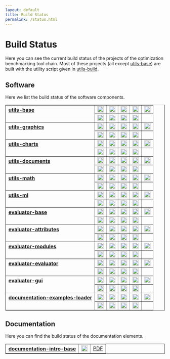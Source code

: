 ```yaml
---
layout: default
title: Build Status
permalink: /status.html
---
```


# Build Status

Here you can see the current build status of the projects of the optimization benchmarking tool chain. Most of these projects (all except <a href="https://github.com/optimizationBenchmarking/utils-base">utils-base</a>) are built with the utility script given in <a href="https://github.com/optimizationBenchmarking/utils-build">utils-build</a>.

## Software

Here we list the build status of the software components. 

<table border="1">
<tr><th style="text-align:left;vertical-align:top" rowspan="2"><a href="https://github.com/optimizationBenchmarking/utils-base">utils-base</a></th>
<td><a href="https://travis-ci.org/optimizationBenchmarking/utils-base/"><img alt="Travis CI Build Status" src="https://img.shields.io/travis/optimizationBenchmarking/utils-base/master.svg" height="20"/></a></td>
<td><a href="https://codeship.com/projects/131027e0-8ab8-0133-0904-7246c649b408/status?branch=master"><img alt="Codeship Build Status" src="https://img.shields.io/codeship/131027e0-8ab8-0133-0904-7246c649b408.svg" height="20"/></a></td>
<td><a href="https://circleci.com/gh/optimizationBenchmarking/utils-base"><img alt="CircleCI Build Status" src="https://img.shields.io/circleci/project/optimizationBenchmarking/utils-base.svg" height="20"/></a></td>
<td><a href="https://semaphoreci.com/thomasweise/utils-base"><img alt="Semaphore Build Status" src="https://semaphoreci.com/api/v1/projects/307f0e82-6765-4e5c-80c6-3566c2086110/642552/shields_badge.svg" height="20"/></a></td>
<td><a href="https://snap-ci.com/optimizationBenchmarking/utils-base/branch/master"><img alt="Snap CI Build Status" src="https://img.shields.io/snap-ci/optimizationBenchmarking/utils-base/master.svg" height="20"/></a></td>
</tr><tr>
<td><a href="https://app.wercker.com/#applications/567a005a13c2df2b623ee96c"><img alt="Wercker Build Status" src="https://img.shields.io/wercker/ci/567a005a13c2df2b623ee96c.svg" height="20"/></a></td>
<td><a href="https://app.shippable.com/projects/567a0f771895ca447466cf07"><img alt="Shippable Build Status" src="https://img.shields.io/shippable/567a0f771895ca447466cf07.svg" height="20"/></a></td>
<td><a href="https://ci.appveyor.com/project/thomasWeise/utils-base"><img alt="AppVeyor Build Status" src="https://img.shields.io/appveyor/ci/thomasWeise/utils-base.svg" height="20"/></a></td>
<td><a href="https://drone.io/github.com/optimizationBenchmarking/utils-base/latest"><img alt="Drone IO Build Status" src="https://drone.io/github.com/optimizationBenchmarking/utils-base/status.png" height="20"/></a></td>
<td /></tr>

<tr><th style="text-align:left;vertical-align:top" rowspan="2"><a href="https://github.com/optimizationBenchmarking/utils-graphics">utils-graphics</a></th>
<td><a href="https://travis-ci.org/optimizationBenchmarking/utils-graphics/"><img alt="Travis CI Build Status" src="https://img.shields.io/travis/optimizationBenchmarking/utils-graphics/master.svg" height="20"/></a></td>
<td><a href="https://codeship.com/projects/064e4220-8d10-0133-53ec-561902d161f6/status?branch=master"><img alt="Codeship Build Status" src="https://img.shields.io/codeship/064e4220-8d10-0133-53ec-561902d161f6.svg" height="20"/></a></td>
<td><a href="https://circleci.com/gh/optimizationBenchmarking/utils-graphics"><img alt="CircleCI Build Status" src="https://img.shields.io/circleci/project/optimizationBenchmarking/utils-graphics.svg" height="20"/></a></td>
<td><a href="https://semaphoreci.com/thomasweise/utils-graphics"><img alt="Semaphore Build Status" src="https://semaphoreci.com/api/v1/projects/37055847-7790-4676-ab34-e0dc475c4494/645165/shields_badge.svg" height="20"/></a></td>
<td><a href="https://snap-ci.com/optimizationBenchmarking/utils-graphics/branch/master"><img alt="Snap CI Build Status" src="https://img.shields.io/snap-ci/optimizationBenchmarking/utils-graphics/master.svg" height="20"/></a></td>
</tr><tr>
<td><a href="https://app.wercker.com/#applications/567cdedf1e29124443101992"><img alt="Wercker Build Status" src="https://img.shields.io/wercker/ci/567cdedf1e29124443101992.svg" height="20"/></a></td>
<td><a href="https://app.shippable.com/projects/567cde0f1895ca447466ea67"><img alt="Shippable Build Status" src="https://img.shields.io/shippable/567cde0f1895ca447466ea67.svg" height="20"/></a></td>
<td><a href="https://ci.appveyor.com/project/thomasWeise/utils-graphics"><img alt="AppVeyor Build Status" src="https://img.shields.io/appveyor/ci/thomasWeise/utils-graphics.svg" height="20"/></a></td>
<td><a href="https://drone.io/github.com/optimizationBenchmarking/utils-graphics/latest"><img alt="Drone IO Build Status" src="https://drone.io/github.com/optimizationBenchmarking/utils-graphics/status.png" height="20"/></a></td>
<td /></tr>

<tr><th style="text-align:left;vertical-align:top" rowspan="2"><a href="https://github.com/optimizationBenchmarking/utils-charts">utils-charts</a></th>
<td><a href="https://travis-ci.org/optimizationBenchmarking/utils-charts/"><img alt="Travis CI Build Status" src="https://img.shields.io/travis/optimizationBenchmarking/utils-charts/master.svg" height="20"/></a></td>
<td><a href="https://codeship.com/projects/98b6ed40-9313-0133-eeff-62bc10e087c9/status?branch=master"><img alt="Codeship Build Status" src="https://img.shields.io/codeship/98b6ed40-9313-0133-eeff-62bc10e087c9.svg" height="20"/></a></td>
<td><a href="https://circleci.com/gh/optimizationBenchmarking/utils-charts"><img alt="CircleCI Build Status" src="https://img.shields.io/circleci/project/optimizationBenchmarking/utils-charts.svg" height="20"/></a></td>
<td><a href="https://semaphoreci.com/thomasweise/utils-charts"><img alt="Semaphore Build Status" src="https://semaphoreci.com/api/v1/projects/1a49b053-325a-4bdf-a593-b7cb2a5537b7/648380/shields_badge.svg" height="20"/></a></td>
<td><a href="https://snap-ci.com/optimizationBenchmarking/utils-charts/branch/master"><img alt="Snap CI Build Status" src="https://img.shields.io/snap-ci/optimizationBenchmarking/utils-charts/master.svg" height="20"/></a></td>
</tr><tr>
<td><a href="https://app.wercker.com/#applications/568717b5b1b23faa66047e43"><img alt="Wercker Build Status" src="https://img.shields.io/wercker/ci/568717b5b1b23faa66047e43.svg" height="20"/></a></td>
<td><a href="https://app.shippable.com/projects/568717d61895ca44746737b4"><img alt="Shippable Build Status" src="https://img.shields.io/shippable/568717d61895ca44746737b4.svg" height="20"/></a></td>
<td><a href="https://ci.appveyor.com/project/thomasWeise/utils-charts"><img alt="AppVeyor Build Status" src="https://img.shields.io/appveyor/ci/thomasWeise/utils-charts.svg" height="20"/></a></td>
<td><a href="https://drone.io/github.com/optimizationBenchmarking/utils-charts/latest"><img alt="Drone IO Build Status" src="https://drone.io/github.com/optimizationBenchmarking/utils-charts/status.png" height="20"/></a></td>
<td /></tr>

<tr><th style="text-align:left;vertical-align:top" rowspan="2"><a href="https://github.com/optimizationBenchmarking/utils-documents">utils-documents</a></th>
<td><a href="https://travis-ci.org/optimizationBenchmarking/utils-documents/"><img alt="Travis CI Build Status" src="https://img.shields.io/travis/optimizationBenchmarking/utils-documents/master.svg" height="20"/></a></td>
<td><a href="https://codeship.com/projects/4b486410-94e7-0133-7934-569edec715f0/status?branch=master"><img alt="Codeship Build Status" src="https://img.shields.io/codeship/4b486410-94e7-0133-7934-569edec715f0.svg" height="20"/></a></td>
<td><a href="https://circleci.com/gh/optimizationBenchmarking/utils-documents"><img alt="CircleCI Build Status" src="https://img.shields.io/circleci/project/optimizationBenchmarking/utils-documents.svg" height="20"/></a></td>
<td><a href="https://semaphoreci.com/thomasweise/utils-documents"><img alt="Semaphore Build Status" src="https://semaphoreci.com/api/v1/projects/f51172fa-8634-4066-93f5-1e234fb83e6a/648744/shields_badge.svg" height="20"/></a></td>
<td><a href="https://snap-ci.com/optimizationBenchmarking/utils-documents/branch/master"><img alt="Snap CI Build Status" src="https://img.shields.io/snap-ci/optimizationBenchmarking/utils-documents/master.svg" height="20"/></a></td>
</tr><tr>
<td><a href="https://app.wercker.com/#applications/568a2829b1b23faa660a4cba"><img alt="Wercker Build Status" src="https://img.shields.io/wercker/ci/568a2829b1b23faa660a4cba.svg" height="20"/></a></td>
<td><a href="https://app.shippable.com/projects/568b67c31895ca4474675798"><img alt="Shippable Build Status" src="https://img.shields.io/shippable/568b67c31895ca4474675798.svg" height="20"/></a></td>
<td><a href="https://ci.appveyor.com/project/thomasWeise/utils-documents"><img alt="AppVeyor Build Status" src="https://img.shields.io/appveyor/ci/thomasWeise/utils-documents.svg" height="20"/></a></td>
<td><a href="https://drone.io/github.com/optimizationBenchmarking/utils-documents/latest"><img alt="Drone IO Build Status" src="https://drone.io/github.com/optimizationBenchmarking/utils-documents/status.png" height="20"/></a></td>
<td /></tr>

<tr><th style="text-align:left;vertical-align:top" rowspan="2"><a href="https://github.com/optimizationBenchmarking/utils-math">utils-math</a></td>
<td><a href="https://travis-ci.org/optimizationBenchmarking/utils-math/"><img alt="Travis CI Build Status" src="https://img.shields.io/travis/optimizationBenchmarking/utils-math/master.svg" height="20"/></a></td>
<td><a href="https://codeship.com/projects/df6a04d0-95cd-0133-0724-520d149e6bdf/status?branch=master"><img alt="Codeship Build Status" src="https://img.shields.io/codeship/df6a04d0-95cd-0133-0724-520d149e6bdf.svg" height="20"/></a></td>
<td><a href="https://circleci.com/gh/optimizationBenchmarking/utils-math"><img alt="CircleCI Build Status" src="https://img.shields.io/circleci/project/optimizationBenchmarking/utils-math.svg" height="20"/></a></td>
<td><a href="https://semaphoreci.com/thomasweise/utils-math"><img alt="Semaphore Build Status" src="https://semaphoreci.com/api/v1/projects/b860f536-2594-42ac-8a60-fc60e59eb7a1/650254/shields_badge.svg" height="20"/></a></td>
<td><a href="https://snap-ci.com/optimizationBenchmarking/utils-math/branch/master"><img alt="Snap CI Build Status" src="https://img.shields.io/snap-ci/optimizationBenchmarking/utils-math/master.svg" height="20"/></a></td>
</tr><tr>
<td><a href="https://app.wercker.com/#applications/568ba550b1b23faa66185263"><img alt="Wercker Build Status" src="https://img.shields.io/wercker/ci/568ba550b1b23faa66185263.svg" height="20"/></a></td>
<td><a href="https://app.shippable.com/projects/568ba7061895ca4474675a6b"><img alt="Shippable Build Status" src="https://img.shields.io/shippable/568ba7061895ca4474675a6b.svg" height="20"/></a></td>
<td><a href="https://ci.appveyor.com/project/thomasWeise/utils-math"><img alt="AppVeyor Build Status" src="https://img.shields.io/appveyor/ci/thomasWeise/utils-math.svg" height="20"/></a></td>
<td><a href="https://drone.io/github.com/optimizationBenchmarking/utils-math/latest"><img alt="Drone IO Build Status" src="https://drone.io/github.com/optimizationBenchmarking/utils-math/status.png" height="20"/></a></td>
<td /></tr>

<tr><th style="text-align:left;vertical-align:top" rowspan="2"><a href="https://github.com/optimizationBenchmarking/utils-ml">utils-ml</a></th>
<td><a href="https://travis-ci.org/optimizationBenchmarking/utils-ml/"><img alt="Travis CI Build Status" src="https://img.shields.io/travis/optimizationBenchmarking/utils-ml/master.svg" height="20"/></a></td>
<td><a href="https://codeship.com/projects/0bf84bc0-972f-0133-eaba-0ac91e08390f/status?branch=master"><img alt="Codeship Build Status" src="https://img.shields.io/codeship/0bf84bc0-972f-0133-eaba-0ac91e08390f.svg" height="20"/></a></td>
<td><a href="https://circleci.com/gh/optimizationBenchmarking/utils-ml"><img alt="CircleCI Build Status" src="https://img.shields.io/circleci/project/optimizationBenchmarking/utils-ml.svg" height="20"/></a></td>
<td><a href="https://semaphoreci.com/thomasweise/utils-ml"><img alt="Semaphore Build Status" src="https://semaphoreci.com/api/v1/projects/38804fc9-fbc9-4d14-bfec-da9455b34563/652888/shields_badge.svg" height="20"/></a></td>
<td><a href="https://snap-ci.com/optimizationBenchmarking/utils-ml/branch/master"><img alt="Snap CI Build Status" src="https://img.shields.io/snap-ci/optimizationBenchmarking/utils-ml/master.svg" height="20"/></a></td>
</tr><tr>
<td><a href="https://app.wercker.com/#applications/568dfc8a41034d154e0a2486"><img alt="Wercker Build Status" src="https://img.shields.io/wercker/ci/568dfc8a41034d154e0a2486.svg" height="20"/></a></td>
<td><a href="https://app.shippable.com/projects/568df9991895ca447467b857"><img alt="Shippable Build Status" src="https://img.shields.io/shippable/568df9991895ca447467b857.svg" height="20"/></a></td>
<td><a href="https://ci.appveyor.com/project/thomasWeise/utils-ml"><img alt="AppVeyor Build Status" src="https://img.shields.io/appveyor/ci/thomasWeise/utils-ml.svg" height="20"/></a></td>
<td><a href="https://drone.io/github.com/optimizationBenchmarking/utils-ml/latest"><img alt="Drone IO Build Status" src="https://drone.io/github.com/optimizationBenchmarking/utils-ml/status.png" height="20"/></a></td>
<td /></tr>

<tr><th style="text-align:left;vertical-align:top" rowspan="2"><a href="https://github.com/optimizationBenchmarking/evaluator-base">evaluator-base</a></th>
<td><a href="https://travis-ci.org/optimizationBenchmarking/evaluator-base/"><img alt="Travis CI Build Status" src="https://img.shields.io/travis/optimizationBenchmarking/evaluator-base/master.svg" height="20"/></a></td>
<td><a href="https://codeship.com/projects/37001140-9d37-0133-8178-0231463e1316/status?branch=master"><img alt="Codeship Build Status" src="https://img.shields.io/codeship/37001140-9d37-0133-8178-0231463e1316.svg" height="20"/></a></td>
<td><a href="https://circleci.com/gh/optimizationBenchmarking/evaluator-base"><img alt="CircleCI Build Status" src="https://img.shields.io/circleci/project/optimizationBenchmarking/evaluator-base.svg" height="20"/></a></td>
<td><a href="https://semaphoreci.com/thomasweise/evaluator-base"><img alt="Semaphore Build Status" src="https://semaphoreci.com/api/v1/projects/aae7f9de-64e1-4cb6-a9da-2afb583853ec/661870/shields_badge.svg" height="20"/></a></td>
<td><a href="https://snap-ci.com/optimizationBenchmarking/evaluator-base/branch/master"><img alt="Snap CI Build Status" src="https://img.shields.io/snap-ci/optimizationBenchmarking/evaluator-base/master.svg" height="20"/></a></td>
</tr><tr>
<td><a href="https://app.wercker.com/#applications/56981ef655813dda3b07c3fb"><img alt="Wercker Build Status" src="https://img.shields.io/wercker/ci/56981ef655813dda3b07c3fb.svg" height="20"/></a></td>
<td><a href="https://app.shippable.com/projects/56981e821895ca4474685412"><img alt="Shippable Build Status" src="https://img.shields.io/shippable/56981e821895ca4474685412.svg" height="20"/></a></td>
<td><a href="https://ci.appveyor.com/project/thomasWeise/evaluator-base"><img alt="AppVeyor Build Status" src="https://img.shields.io/appveyor/ci/thomasWeise/evaluator-base.svg" height="20"/></a></td>
<td><a href="https://drone.io/github.com/optimizationBenchmarking/evaluator-base/latest"><img alt="Drone IO Build Status" src="https://drone.io/github.com/optimizationBenchmarking/evaluator-base/status.png" height="20"/></a></td>
<td /></tr>


<tr><th style="text-align:left;vertical-align:top" rowspan="2"><a href="https://github.com/optimizationBenchmarking/evaluator-attributes">evaluator-attributes</a></th>
<td><a href="https://travis-ci.org/optimizationBenchmarking/evaluator-attributes/"><img alt="Travis CI Build Status" src="https://img.shields.io/travis/optimizationBenchmarking/evaluator-attributes/master.svg" height="20"/></a></td>
<td><a href="https://codeship.com/projects/d2cb5d80-9dff-0133-5815-1a74f7994c2d/status?branch=master"><img alt="Codeship Build Status" src="https://img.shields.io/codeship/d2cb5d80-9dff-0133-5815-1a74f7994c2d.svg" height="20"/></a></td>
<td><a href="https://circleci.com/gh/optimizationBenchmarking/evaluator-attributes"><img alt="CircleCI Build Status" src="https://img.shields.io/circleci/project/optimizationBenchmarking/evaluator-attributes.svg" height="20"/></a></td>
<td><a href="https://semaphoreci.com/thomasweise/evaluator-attributes"><img alt="Semaphore Build Status" src="https://semaphoreci.com/api/v1/projects/ee77745a-4eaf-4143-8a39-10130e1d8bb6/663306/shields_badge.svg" height="20"/></a></td>
<td><a href="https://snap-ci.com/optimizationBenchmarking/evaluator-attributes/branch/master"><img alt="Snap CI Build Status" src="https://img.shields.io/snap-ci/optimizationBenchmarking/evaluator-attributes/master.svg" height="20"/></a></td>
</tr><tr>
<td><a href="https://app.wercker.com/#applications/56996b963e708cf42301dfcf"><img alt="Wercker Build Status" src="https://img.shields.io/wercker/ci/56996b963e708cf42301dfcf.svg" height="20"/></a></td>
<td><a href="https://app.shippable.com/projects/5699692b1895ca44746ff799"><img alt="Shippable Build Status" src="https://img.shields.io/shippable/5699692b1895ca44746ff799.svg" height="20"/></a></td>
<td><a href="https://ci.appveyor.com/project/thomasWeise/evaluator-attributes"><img alt="AppVeyor Build Status" src="https://img.shields.io/appveyor/ci/thomasWeise/evaluator-attributes.svg" height="20"/></a></td>
<td><a href="https://drone.io/github.com/optimizationBenchmarking/evaluator-attributes/latest"><img alt="Drone IO Build Status" src="https://drone.io/github.com/optimizationBenchmarking/evaluator-attributes/status.png" height="20"/></a></td>
<td /></tr>

<tr><th style="text-align:left;vertical-align:top" rowspan="2"><a href="https://github.com/optimizationBenchmarking/evaluator-modules">evaluator-modules</a></th>
<td><a href="https://travis-ci.org/optimizationBenchmarking/evaluator-modules/"><img alt="Travis CI Build Status" src="https://img.shields.io/travis/optimizationBenchmarking/evaluator-modules/master.svg" height="20"/></a></td>
<td><a href="https://codeship.com/projects/8f261d00-ce13-0133-3cea-32b8bfabf829/status?branch=master"><img alt="Codeship Build Status" src="https://img.shields.io/codeship/8f261d00-ce13-0133-3cea-32b8bfabf829.svg" height="20"/></a></td>
<td><a href="https://circleci.com/gh/optimizationBenchmarking/evaluator-modules"><img alt="CircleCI Build Status" src="https://img.shields.io/circleci/project/optimizationBenchmarking/evaluator-modules.svg" height="20"/></a></td>
<td><a href="https://semaphoreci.com/thomasweise/evaluator-modules"><img alt="Semaphore Build Status" src="https://semaphoreci.com/api/v1/thomasweise/evaluator-modules/branches/master/shields_badge.svg" height="20"/></a></td>
<td><a href="https://snap-ci.com/optimizationBenchmarking/evaluator-modules/branch/master"><img alt="Snap CI Build Status" src="https://img.shields.io/snap-ci/optimizationBenchmarking/evaluator-modules/master.svg" height="20"/></a></td>
</tr><tr>
<td><a href="https://app.wercker.com/#applications/56ea1586d19bbb306a05dd96"><img alt="Wercker Build Status" src="https://img.shields.io/wercker/ci/56ea1586d19bbb306a05dd96.svg" height="20"/></a></td>
<td><a href="https://app.shippable.com/projects/56ea17649d043da07be0a954"><img alt="Shippable Build Status" src="https://img.shields.io/shippable/56ea17649d043da07be0a954.svg" height="20"/></a></td>
<td><a href="https://ci.appveyor.com/project/thomasWeise/evaluator-modules"><img alt="AppVeyor Build Status" src="https://img.shields.io/appveyor/ci/thomasWeise/evaluator-modules.svg" height="20"/></a></td>
<td><a href="https://drone.io/github.com/optimizationBenchmarking/evaluator-modules/latest"><img alt="Drone IO Build Status" src="https://drone.io/github.com/optimizationBenchmarking/evaluator-modules/status.png" height="20"/></a></td>
<td /></tr>

<tr><th style="text-align:left;vertical-align:top" rowspan="2"><a href="https://github.com/optimizationBenchmarking/evaluator-evaluator">evaluator-evaluator</a></th>
<td><a href="https://travis-ci.org/optimizationBenchmarking/evaluator-evaluator/"><img alt="Travis CI Build Status" src="https://img.shields.io/travis/optimizationBenchmarking/evaluator-evaluator/master.svg" height="20"/></a></td>
<td><a href="https://codeship.com/projects/543982f0-e4fb-0133-9457-6a2823a81008/status?branch=master"><img alt="Codeship Build Status" src="https://img.shields.io/codeship/543982f0-e4fb-0133-9457-6a2823a81008.svg" height="20"/></a></td>
<td><a href="https://circleci.com/gh/optimizationBenchmarking/evaluator-evaluator"><img alt="CircleCI Build Status" src="https://img.shields.io/circleci/project/optimizationBenchmarking/evaluator-evaluator.svg" height="20"/></a></td>
<td><a href="https://semaphoreci.com/thomasweise/evaluator-evaluator"><img alt="Semaphore Build Status" src="https://semaphoreci.com/api/v1/thomasweise/evaluator-evaluator/branches/master/shields_badge.svg" height="20"/></a></td>
<td><a href="https://snap-ci.com/optimizationBenchmarking/evaluator-evaluator/branch/master"><img alt="Snap CI Build Status" src="https://img.shields.io/snap-ci/optimizationBenchmarking/evaluator-evaluator/master.svg" height="20"/></a></td>
</tr><tr>
<td><a href="https://app.wercker.com/#applications/5710814eae7ab0154f011d6d"><img alt="Wercker Build Status" src="https://img.shields.io/wercker/ci/5710814eae7ab0154f011d6d.svg" height="20"/></a></td>
<td><a href="https://app.shippable.com/projects/5710800a2a8192902e1c1edf"><img alt="Shippable Build Status" src="https://img.shields.io/shippable/5710800a2a8192902e1c1edf.svg" height="20"/></a></td>
<td><a href="https://ci.appveyor.com/project/thomasWeise/evaluator-evaluator"><img alt="AppVeyor Build Status" src="https://img.shields.io/appveyor/ci/thomasWeise/evaluator-evaluator.svg" height="20"/></a></td>
<td><a href="https://drone.io/github.com/optimizationBenchmarking/evaluator-evaluator/latest"><img alt="Drone IO Build Status" src="https://drone.io/github.com/optimizationBenchmarking/evaluator-evaluator/status.png" height="20"/></a></td>
<td /></tr>

<tr><th style="text-align:left;vertical-align:top" rowspan="2"><a href="https://github.com/optimizationBenchmarking/evaluator-gui">evaluator-gui</a></th>
<td><a href="https://travis-ci.org/optimizationBenchmarking/evaluator-gui/"><img alt="Travis CI Build Status" src="https://img.shields.io/travis/optimizationBenchmarking/evaluator-gui/master.svg" height="20"/></a></td>
<td><a href="https://codeship.com/projects/61dfca30-f0d8-0133-c801-0a35cfc55b3a/status?branch=master"><img alt="Codeship Build Status" src="https://img.shields.io/codeship/61dfca30-f0d8-0133-c801-0a35cfc55b3a.svg" height="20"/></a></td>
<td><a href="https://circleci.com/gh/optimizationBenchmarking/evaluator-gui"><img alt="CircleCI Build Status" src="https://img.shields.io/circleci/project/optimizationBenchmarking/evaluator-gui.svg" height="20"/></a></td>
<td><a href="https://semaphoreci.com/thomasweise/evaluator-gui"><img alt="Semaphore Build Status" src="https://semaphoreci.com/api/v1/thomasweise/evaluator-gui/branches/master/shields_badge.svg" height="20"/></a></td>
<td><a href="https://snap-ci.com/optimizationBenchmarking/evaluator-gui/branch/master"><img alt="Snap CI Build Status" src="https://img.shields.io/snap-ci/optimizationBenchmarking/evaluator-gui/master.svg" height="20"/></a></td>
</tr><tr>
<td><a href="https://app.wercker.com/#applications/5725384c5b2d07942203b022"><img alt="Wercker Build Status" src="https://img.shields.io/wercker/ci/5725384c5b2d07942203b022.svg" height="20"/></a></td>
<td><a href="https://app.shippable.com/projects/572468a32a8192902e1e8530"><img alt="Shippable Build Status" src="https://img.shields.io/shippable/572468a32a8192902e1e8530.svg" height="20"/></a></td>
<td><a href="https://ci.appveyor.com/project/thomasWeise/evaluator-gui"><img alt="AppVeyor Build Status" src="https://img.shields.io/appveyor/ci/thomasWeise/evaluator-gui.svg" height="20"/></a></td>
<td><a href="https://drone.io/github.com/optimizationBenchmarking/evaluator-gui/latest"><img alt="Drone IO Build Status" src="https://drone.io/github.com/optimizationBenchmarking/evaluator-gui/status.png" height="20"/></a></td>
<td /></tr>

<tr><th style="text-align:left;vertical-align:top" rowspan="2"><a href="https://github.com/optimizationBenchmarking/documentation-examples-loader">documentation-examples-loader</a></th>
<td><a href="https://travis-ci.org/optimizationBenchmarking/documentation-examples-loader/"><img alt="Travis CI Build Status" src="https://img.shields.io/travis/optimizationBenchmarking/documentation-examples-loader/master.svg" height="20"/></a></td>
<td><a href="https://codeship.com/projects/7fa56ee0-f0d8-0133-b08b-2640b49afa9e/status?branch=master"><img alt="Codeship Build Status" src="https://img.shields.io/codeship/7fa56ee0-f0d8-0133-b08b-2640b49afa9e.svg" height="20"/></a></td>
<td><a href="https://circleci.com/gh/optimizationBenchmarking/documentation-examples-loader"><img alt="CircleCI Build Status" src="https://img.shields.io/circleci/project/optimizationBenchmarking/documentation-examples-loader.svg" height="20"/></a></td>
<td><a href="https://semaphoreci.com/thomasweise/documentation-examples-loader"><img alt="Semaphore Build Status" src="https://semaphoreci.com/api/v1/thomasweise/documentation-examples-loader/branches/master/shields_badge.svg" height="20"/></a></td>
<td><a href="https://snap-ci.com/optimizationBenchmarking/documentation-examples-loader/branch/master"><img alt="Snap CI Build Status" src="https://img.shields.io/snap-ci/optimizationBenchmarking/documentation-examples-loader/master.svg" height="20"/></a></td>
</tr><tr>
<td><a href="https://app.wercker.com/#applications/572469167ed0b05537068c61"><img alt="Wercker Build Status" src="https://img.shields.io/wercker/ci/572469167ed0b05537068c61.svg" height="20"/></a></td>
<td><a href="https://app.shippable.com/projects/572468a32a8192902e1e852f"><img alt="Shippable Build Status" src="https://img.shields.io/shippable/572468a32a8192902e1e852f.svg" height="20"/></a></td>
<td><a href="https://ci.appveyor.com/project/thomasWeise/documentation-examples-loader"><img alt="AppVeyor Build Status" src="https://img.shields.io/appveyor/ci/thomasWeise/documentation-examples-loader.svg" height="20"/></a></td>
<td><a href="https://drone.io/github.com/optimizationBenchmarking/documentation-examples-loader/latest"><img alt="Drone IO Build Status" src="https://drone.io/github.com/optimizationBenchmarking/documentation-examples-loader/status.png" height="20"/></a></td>
<td /></tr>
</table>


## Documentation

Here you can find the build status of the documentation elements.

<table border="1">

<tr><th style="text-align:left;vertical-align:top"><a href="https://github.com/optimizationBenchmarking/documentation-intro">documentation-intro-base</a></th>
<td><a href="https://circleci.com/gh/optimizationBenchmarking/documentation-intro-base"><img alt="CircleCI Build Status" src="https://img.shields.io/circleci/project/optimizationBenchmarking/documentation-intro-slides.svg" height="20"/></a></td>
<td><a href="https://circleci.com/api/v1/project/optimizationBenchmarking/documentation-intro-slides/latest/artifacts/0/$CIRCLE_ARTIFACTS/intro-slides.pdf?branch=master">PDF</a></td></tr>

</table>